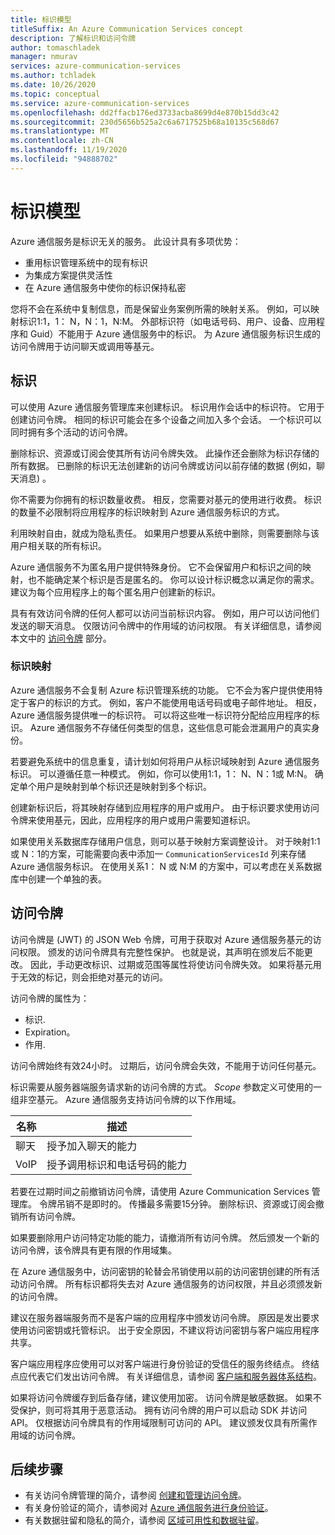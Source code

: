 ```yaml
---
title: 标识模型
titleSuffix: An Azure Communication Services concept
description: 了解标识和访问令牌
author: tomaschladek
manager: nmurav
services: azure-communication-services
ms.author: tchladek
ms.date: 10/26/2020
ms.topic: conceptual
ms.service: azure-communication-services
ms.openlocfilehash: dd2ffacb176ed3733acba8699d4e870b15dd3c42
ms.sourcegitcommit: 230d5656b525a2c6a6717525b68a10135c568d67
ms.translationtype: MT
ms.contentlocale: zh-CN
ms.lasthandoff: 11/19/2020
ms.locfileid: "94888702"
---
```

# <a name="identity-model"></a>标识模型

Azure 通信服务是标识无关的服务。 此设计具有多项优势：

- 重用标识管理系统中的现有标识
- 为集成方案提供灵活性
- 在 Azure 通信服务中使你的标识保持私密

您将不会在系统中复制信息，而是保留业务案例所需的映射关系。 例如，可以映射标识1:1，1： N，N：1，N:M。 外部标识符（如电话号码、用户、设备、应用程序和 Guid）不能用于 Azure 通信服务中的标识。 为 Azure 通信服务标识生成的访问令牌用于访问聊天或调用等基元。

## <a name="identity"></a>标识

可以使用 Azure 通信服务管理库来创建标识。 标识用作会话中的标识符。 它用于创建访问令牌。 相同的标识可能会在多个设备之间加入多个会话。 一个标识可以同时拥有多个活动的访问令牌。 

删除标识、资源或订阅会使其所有访问令牌失效。 此操作还会删除为标识存储的所有数据。 已删除的标识无法创建新的访问令牌或访问以前存储的数据 (例如，聊天消息) 。 

你不需要为你拥有的标识数量收费。 相反，您需要对基元的使用进行收费。 标识的数量不必限制将应用程序的标识映射到 Azure 通信服务标识的方式。 

利用映射自由，就成为隐私责任。 如果用户想要从系统中删除，则需要删除与该用户相关联的所有标识。

Azure 通信服务不为匿名用户提供特殊身份。 它不会保留用户和标识之间的映射，也不能确定某个标识是否是匿名的。 你可以设计标识概念以满足你的需求。 建议为每个应用程序上的每个匿名用户创建新的标识。 

具有有效访问令牌的任何人都可以访问当前标识内容。 例如，用户可以访问他们发送的聊天消息。 仅限访问令牌中的作用域的访问权限。 有关详细信息，请参阅本文中的 [访问令牌](#access-tokens) 部分。

### <a name="identity-mapping"></a>标识映射

Azure 通信服务不会复制 Azure 标识管理系统的功能。 它不会为客户提供使用特定于客户的标识的方式。 例如，客户不能使用电话号码或电子邮件地址。 相反，Azure 通信服务提供唯一的标识符。 可以将这些唯一标识符分配给应用程序的标识。 Azure 通信服务不存储任何类型的信息，这些信息可能会泄漏用户的真实身份。

若要避免系统中的信息重复，请计划如何将用户从标识域映射到 Azure 通信服务标识。 可以遵循任意一种模式。 例如，你可以使用1:1，1： N、N：1或 M:N。 确定单个用户是映射到单个标识还是映射到多个标识。 

创建新标识后，将其映射存储到应用程序的用户或用户。 由于标识要求使用访问令牌来使用基元，因此，应用程序的用户或用户需要知道标识。

如果使用关系数据库存储用户信息，则可以基于映射方案调整设计。 对于映射1:1 或 N：1的方案，可能需要向表中添加一 `CommunicationServicesId` 列来存储 Azure 通信服务标识。 在使用关系1： N 或 N:M 的方案中，可以考虑在关系数据库中创建一个单独的表。

## <a name="access-tokens"></a>访问令牌

访问令牌是 (JWT) 的 JSON Web 令牌，可用于获取对 Azure 通信服务基元的访问权限。 颁发的访问令牌具有完整性保护。 也就是说，其声明在颁发后不能更改。 因此，手动更改标识、过期或范围等属性将使访问令牌失效。 如果将基元用于无效的标记，则会拒绝对基元的访问。 

访问令牌的属性为：
* 标识.
* Expiration。
* 作用.

访问令牌始终有效24小时。 过期后，访问令牌会失效，不能用于访问任何基元。 

标识需要从服务器端服务请求新的访问令牌的方式。 *Scope* 参数定义可使用的一组非空基元。 Azure 通信服务支持访问令牌的以下作用域。

|名称|描述|
|---|---|
|聊天|  授予加入聊天的能力|
|VoIP|  授予调用标识和电话号码的能力|


若要在过期时间之前撤销访问令牌，请使用 Azure Communication Services 管理库。 令牌吊销不是即时的。 传播最多需要15分钟。 删除标识、资源或订阅会撤销所有访问令牌。 

如果要删除用户访问特定功能的能力，请撤消所有访问令牌。 然后颁发一个新的访问令牌，该令牌具有更有限的作用域集。

在 Azure 通信服务中，访问密钥的轮替会吊销使用以前的访问密钥创建的所有活动访问令牌。 所有标识都将失去对 Azure 通信服务的访问权限，并且必须颁发新的访问令牌。 

建议在服务器端服务而不是客户端的应用程序中颁发访问令牌。 原因是发出要求使用访问密钥或托管标识。 出于安全原因，不建议将访问密钥与客户端应用程序共享。 

客户端应用程序应使用可以对客户端进行身份验证的受信任的服务终结点。 终结点应代表它们发出访问令牌。 有关详细信息，请参阅 [客户端和服务器体系结构](./client-and-server-architecture.md)。

如果将访问令牌缓存到后备存储，建议使用加密。 访问令牌是敏感数据。 如果不受保护，则可将其用于恶意活动。 拥有访问令牌的用户可以启动 SDK 并访问 API。 仅根据访问令牌具有的作用域限制可访问的 API。 建议颁发仅具有所需作用域的访问令牌。

## <a name="next-steps"></a>后续步骤

* 有关访问令牌管理的简介，请参阅 [创建和管理访问令牌](../quickstarts/access-tokens.md)。
* 有关身份验证的简介，请参阅对 [Azure 通信服务进行身份验证](./authentication.md)。
* 有关数据驻留和隐私的简介，请参阅 [区域可用性和数据驻留](./privacy.md)。